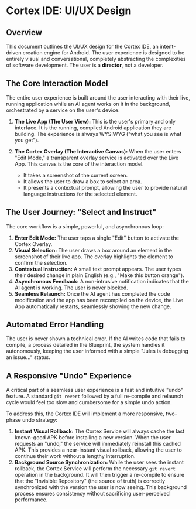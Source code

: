 # Cortex IDE: UI/UX Design

## Overview
This document outlines the UI/UX design for the Cortex IDE, an intent-driven creation engine for Android. The user experience is designed to be entirely visual and conversational, completely abstracting the complexities of software development. The user is a **director**, not a developer.

## The Core Interaction Model
The entire user experience is built around the user interacting with their live, running application while an AI agent works on it in the background, orchestrated by a service on the user's device.

1.  **The Live App (The User View):** This is the user's primary and only interface. It is the running, compiled Android application they are building. The experience is always WYSIWYG ("what you see is what you get").

2.  **The Cortex Overlay (The Interactive Canvas):** When the user enters "Edit Mode," a transparent overlay service is activated over the Live App. This canvas is the core of the interaction model.
    -   It takes a screenshot of the current screen.
    -   It allows the user to draw a box to select an area.
    -   It presents a contextual prompt, allowing the user to provide natural language instructions for the selected element.

## The User Journey: "Select and Instruct"
The core workflow is a simple, powerful, and asynchronous loop:

1.  **Enter Edit Mode:** The user taps a single "Edit" button to activate the Cortex Overlay.
2.  **Visual Selection:** The user draws a box around an element in the screenshot of their live app. The overlay highlights the element to confirm the selection.
3.  **Contextual Instruction:** A small text prompt appears. The user types their desired change in plain English (e.g., "Make this button orange").
4.  **Asynchronous Feedback:** A non-intrusive notification indicates that the AI agent is working. The user is never blocked.
5.  **Seamless Relaunch:** Once the AI agent has completed the code modification and the app has been recompiled on the device, the Live App automatically restarts, seamlessly showing the new change.

## Automated Error Handling
The user is never shown a technical error. If the AI writes code that fails to compile, a process detailed in the Blueprint, the system handles it autonomously, keeping the user informed with a simple "Jules is debugging an issue..." status.

## A Responsive "Undo" Experience
A critical part of a seamless user experience is a fast and intuitive "undo" feature. A standard `git revert` followed by a full re-compile and relaunch cycle would feel too slow and cumbersome for a simple undo action.

To address this, the Cortex IDE will implement a more responsive, two-phase undo strategy:

1.  **Instant Visual Rollback:** The Cortex Service will always cache the last known-good APK before installing a new version. When the user requests an "undo," the service will immediately reinstall this cached APK. This provides a near-instant visual rollback, allowing the user to continue their work without a lengthy interruption.
2.  **Background Source Synchronization:** While the user sees the instant rollback, the Cortex Service will perform the necessary `git revert` operation in the background. It will then trigger a re-compile to ensure that the "Invisible Repository" (the source of truth) is correctly synchronized with the version the user is now seeing. This background process ensures consistency without sacrificing user-perceived performance.

